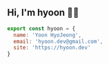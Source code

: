 ## Hi, I'm hyoon 👋🏻

```jsx
export const hyoon = {
  name: 'Yoon HyoJeong',
  email: 'hyoon.dev@gmail.com',
  site: 'https://hyoon.dev'
}
```
